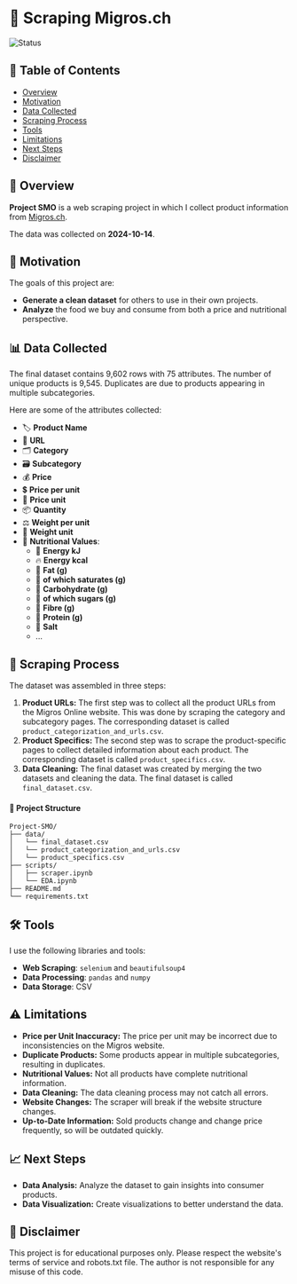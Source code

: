 # 🛒 Scraping Migros.ch

![Status](https://img.shields.io/badge/status-in%20progress-yellow)

## 📖 Table of Contents

- [Overview](#-overview)
- [Motivation](#-motivation)
- [Data Collected](#-data-collected)
- [Scraping Process](#-scraping-process)
- [Tools](#️-tools)
- [Limitations](#️-limitations)
- [Next Steps](#️-next-steps)
- [Disclaimer](#-disclaimer)

## 📖 Overview

**Project SMO** is a web scraping project in which I collect product information from [Migros.ch](https://www.migros.ch/en). 

The data was collected on **2024-10-14**.

## 🎯 Motivation

The goals of this project are:
- **Generate a clean dataset** for others to use in their own projects.
- **Analyze** the food we buy and consume from both a price and nutritional perspective.

## 📊 Data Collected

The final dataset contains 9,602 rows with 75 attributes. 
The number of unique products is 9,545. Duplicates are due to products appearing in multiple subcategories.

Here are some of the attributes collected:

- 🏷️ **Product Name**
- 🔗 **URL**
- 🗂️ **Category**
- 🗃️ **Subcategory**
- 💰 **Price**
- 💲 **Price per unit**
- 📏 **Price unit**
- 📦 **Quantity**
- ⚖️ **Weight per unit**
- 📏 **Weight unit**
- 🥦 **Nutritional Values**:
  - 🔋 **Energy kJ**
  - 🔥 **Energy kcal**
  - 🧈 **Fat (g)**
  - 🧊 **of which saturates (g)**
  - 🍞 **Carbohydrate (g)**
  - 🍬 **of which sugars (g)**
  - 🌾 **Fibre (g)**
  - 💪 **Protein (g)**
  - 🧂 **Salt**
  - ...

## 📜 Scraping Process

The dataset was assembled in three steps:
1. **Product URLs:** The first step was to collect all the product URLs from the Migros Online website. This was done by scraping the category and subcategory pages. The corresponding dataset is called `product_categorization_and_urls.csv`.
2. **Product Specifics:** The second step was to scrape the product-specific pages to collect detailed information about each product. The corresponding dataset is called `product_specifics.csv`.
3. **Data Cleaning:** The final dataset was created by merging the two datasets and cleaning the data. The final dataset is called `final_dataset.csv`.

#### 📂 Project Structure

```
Project-SMO/
├── data/
│   └── final_dataset.csv
│   └── product_categorization_and_urls.csv
│   └── product_specifics.csv
├── scripts/
│   ├── scraper.ipynb 
│   └── EDA.ipynb
├── README.md
└── requirements.txt
```

## 🛠️ Tools

I use the following libraries and tools:
- **Web Scraping**: `selenium` and `beautifulsoup4` 
- **Data Processing**: `pandas` and `numpy`
- **Data Storage**: CSV 

## ⚠️ Limitations

- **Price per Unit Inaccuracy:** The price per unit may be incorrect due to inconsistencies on the Migros website.
- **Duplicate Products:** Some products appear in multiple subcategories, resulting in duplicates.
- **Nutritional Values:** Not all products have complete nutritional information.
- **Data Cleaning:** The data cleaning process may not catch all errors.
- **Website Changes:** The scraper will break if the website structure changes.
- **Up-to-Date Information:** Sold products change and change price frequently, so will be outdated quickly.

## 📈 Next Steps

- **Data Analysis:** Analyze the dataset to gain insights into consumer products.
- **Data Visualization:** Create visualizations to better understand the data.


## 📝 Disclaimer

This project is for educational purposes only. Please respect the website's terms of service and robots.txt file. The author is not responsible for any misuse of this code.